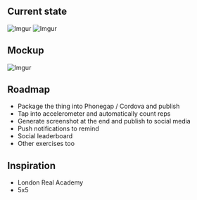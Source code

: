 ## Current state

![Imgur](http://i.imgur.com/DQecS4Z.png)
![Imgur](http://i.imgur.com/hXNdhI0.png)

## Mockup
![Imgur](http://i.imgur.com/Q9IqOfq.png)

## Roadmap
* Package the thing into Phonegap / Cordova and publish
* Tap into accelerometer and automatically count reps
* Generate screenshot at the end and publish to social media
* Push notifications to remind
* Social leaderboard
* Other exercises too

## Inspiration
* London Real Academy
* 5x5
